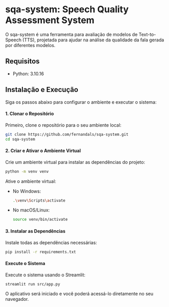 # sqa-system: Speech Quality Assessment System

O sqa-system é uma ferramenta para avaliação de modelos de Text-to-Speech (TTS), projetada para ajudar na análise da qualidade da fala gerada por diferentes modelos.

## Requisitos

- Python: 3.10.16

## Instalação e Execução 

Siga os passos abaixo para configurar o ambiente e executar o sistema:

#### 1. Clonar o Repositório

Primeiro, clone o repositório para o seu ambiente local:

```bash
git clone https://github.com/fernandals/sqa-system.git
cd sqa-system
```

#### 2. Criar e Ativar o Ambiente Virtual

Crie um ambiente virtual para instalar as dependências do projeto:

```bash
python -m venv venv
```

Ative o ambiente virtual:

- No Windows:
  
  ```bash
  .\venv\Scripts\activate
  ```

- No macOS/Linux:
  
  ```bash
  source venv/bin/activate
  ```

#### 3. Instalar as Dependências

Instale todas as dependências necessárias:

```bash
pip install -r requirements.txt
```

#### Execute o Sistema

Execute o sistema usando o Streamlit:

```
streamlit run src/app.py
```

O aplicativo será iniciado e você poderá acessá-lo diretamente no seu navegador.
